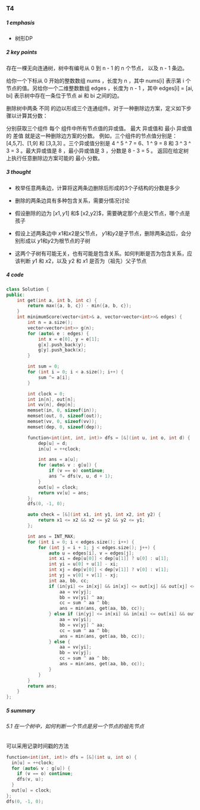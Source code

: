 ### T4 

##### 1 emphasis

* 树形DP



##### 2 key points

存在一棵无向连通树，树中有编号从 0 到 n - 1 的 n 个节点， 以及 n - 1 条边。

给你一个下标从 0 开始的整数数组 nums ，长度为 n ，其中 nums[i] 表示第 i 个节点的值。另给你一个二维整数数组 edges ，长度为 n - 1 ，其中 edges[i] = [ai, bi] 表示树中存在一条位于节点 ai 和 bi 之间的边。

删除树中两条 不同 的边以形成三个连通组件。对于一种删除边方案，定义如下步骤以计算其分数：

分别获取三个组件 每个 组件中所有节点值的异或值。
最大 异或值和 最小 异或值的 差值 就是这一种删除边方案的分数。
例如，三个组件的节点值分别是：[4,5,7]、[1,9] 和 [3,3,3] 。三个异或值分别是 4 ^ 5 ^ 7 = 6、1 ^ 9 = 8 和 3 ^ 3 ^ 3 = 3 。最大异或值是 8 ，最小异或值是 3 ，分数是 8 - 3 = 5 。
返回在给定树上执行任意删除边方案可能的 最小 分数。



##### 3 thought

* 枚举任意两条边，计算将这两条边删除后形成的3个子结构的分数是多少

* 删除的两条边具有多种包含关系，需要分情况讨论
* 假设删除的边为 $[x1,y1]$ 和$ [x2,y2]$，需要确定那个点是父节点，哪个点是孩子
* 假设上述两条边中 $x1$和$x2$是父节点， $y1$和$y2$是子节点，删除两条边后，会分别形成以 $y1$和$y2$为根节点的子树
* 这两个子树有可能无关，也有可能是包含关系。如何判断是否为包含关系，应该判断 $y1$ 和 $x2$，以及 $y2$ 和 $x1$ 是否为（祖先）父子节点

##### 4 code

```cpp
class Solution {
public:
    int get(int a, int b, int c) {
        return max({a, b, c}) - min({a, b, c});
    }
    int minimumScore(vector<int>& a, vector<vector<int>>& edges) {
        int n = a.size();
        vector<vector<int>> g(n);
        for (auto& e : edges) {
            int x = e[0], y = e[1];
            g[x].push_back(y);
            g[y].push_back(x);
        }

        int sum = 0;
        for (int i = 0; i < a.size(); i++) {
            sum ^= a[i];
        }

        int clock = 0;
        int in[n], out[n];
        int vv[n], dep[n];
        memset(in, 0, sizeof(in));
        memset(out, 0, sizeof(out));
        memset(vv, 0, sizeof(vv));
        memset(dep, 0, sizeof(dep));

        function<int(int, int, int)> dfs = [&](int u, int o, int d) {
            dep[u] = d;
            in[u] = ++clock;

            int ans = a[u];
            for (auto& v : g[u]) {
                if (v == o) continue;
                ans ^= dfs(v, u, d + 1);
            }
            out[u] = clock;
            return vv[u] = ans;
        };
        dfs(0, -1, 0);

        auto check = [&](int x1, int y1, int x2, int y2) {
            return x1 <= x2 && x2 <= y2 && y2 <= y1;
        };

        int ans = INT_MAX;
        for (int i = 0; i < edges.size(); i++) {
            for (int j = i + 1; j < edges.size(); j++) {
                auto u = edges[i], v = edges[j];
                int xi = dep[u[0]] < dep[u[1]] ? u[0] : u[1];
                int yi = u[0] + u[1] - xi;
                int xj = dep[v[0]] < dep[v[1]] ? v[0] : v[1];
                int yj = v[0] + v[1] - xj;
                int aa, bb, cc;
                if (in[yi] <= in[xj] && in[xj] <= out[xj] && out[xj] <= out[yi]){
                    aa = vv[yj];
                    bb = vv[yi] ^ aa;
                    cc = sum ^ aa ^ bb;
                    ans = min(ans, get(aa, bb, cc));
                } else if (in[yj] <= in[xi] && in[xi] <= out[xi] && out[xi] <= out[yj]) {
                    aa = vv[yi];
                    bb = vv[yj] ^ aa;
                    cc = sum ^ aa ^ bb;
                    ans = min(ans, get(aa, bb, cc));
                } else {
                    aa = vv[yi];
                    bb = vv[yj];
                    cc = sum ^ aa ^ bb;
                    ans = min(ans, get(aa, bb, cc));
                }
            }
        }
        return ans;
    }
};
```



##### 5 summary

###### 5.1 在一个树中，如何判断一个节点是另一个节点的祖先节点

可以采用记录时间戳的方法

```cpp
function<int(int, int)> dfs = [&](int u, int o) {
  in[u] = ++clock;
  for (auto& v : g[u]) {
    if (v == o) continue;
    dfs(v, u);
  }
  out[u] = clock;
};
dfs(0, -1, 0);
```



